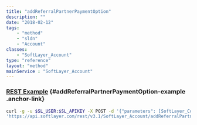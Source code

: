 ```yaml
---
title: "addReferralPartnerPaymentOption"
description: ""
date: "2018-02-12"
tags:
    - "method"
    - "sldn"
    - "Account"
classes:
    - "SoftLayer_Account"
type: "reference"
layout: "method"
mainService : "SoftLayer_Account"
---
```


### [REST Example](#addReferralPartnerPaymentOption-example) <a href="/article/rest/"><i class="fas fa-question"></i></a> {#addReferralPartnerPaymentOption-example .anchor-link} 
```bash
curl -g -u $SL_USER:$SL_APIKEY -X POST -d '{"parameters": [SoftLayer_Container_Referral_Partner_Payment_Option]}' \
'https://api.softlayer.com/rest/v3.1/SoftLayer_Account/addReferralPartnerPaymentOption'
```
